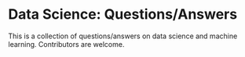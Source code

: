 # Data Science: Questions/Answers
This is a collection of questions/answers on data science and machine learning. Contributors are welcome.
